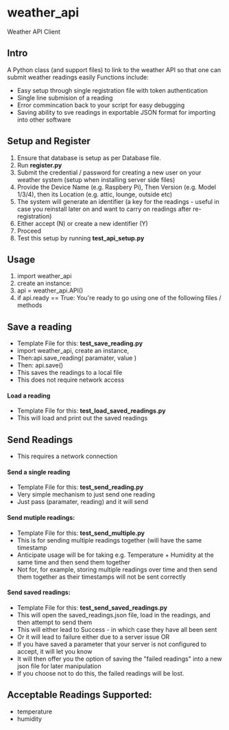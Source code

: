 # weather_api

Weather API Client

## Intro
A Python class (and support files) to link to the weather API so that one can submit weather readings easily
Functions include:
- Easy setup through single registration file with token authentication
- Single line submision of a reading 
- Error commincation back to your script for easy debugging
- Saving ability to sve readings in exportable JSON format for importing into other software

## Setup and Register
1. Ensure that database is setup as per Database file. 
2. Run **register.py**
3. Submit the credential / password for creating a new user on your weather system (setup when installing server side files)
4. Provide the Device Name (e.g. Raspbery Pi), Then Version (e.g. Model 1/3/4), then its Location (e.g. attic, lounge, outside etc)
5. The system will generate an identifier (a key for the readings - useful in case you reinstall later on and want to carry on readings after re-registration)
6. Either accept (N) or create a new identifier (Y)
7. Proceed
8. Test this setup by running  **test_api_setup.py**

## Usage
1. import weather_api
2. create an instance:
3. api = weather_api.API()
4. if api.ready == True: You're ready to go using one of the following files / methods

## Save a reading
- Template File for this:  **test_save_reading.py**
- import weather_api, create an instance, 
- Then:api.save_reading( paramater, value )
- Then: api.save()
-   This saves the readings to a local file
-   This does not require network access

#### Load a reading
- Template File for this: **test_load_saved_readings.py**
- This will load and print out the saved readings

## Send Readings
- This requires a network connection

#### Send a single reading
- Template File for this: **test_send_reading.py**
- Very simple mechanism to just send one reading
- Just pass (paramater, reading) and it will send

#### Send mutiple readings:
- Template File for this:  **test_send_multiple.py**
- This is for sending multiple readings together (will have the same timestamp
- Anticipate usage will be for taking e.g. Temperature + Humidity at the same time and then send them together
- Not for, for example, storing multiple readings over time and then send them together as their timestamps will not be sent correctly

#### Send saved readings:
- Template File for this: **test_send_saved_readings.py**
- This will open the saved_readings.json file, load in the readings, and then attempt to send them
- This will either lead to Success - in which case they have all been sent
- Or it will lead to failure either due to a server issue OR
- If you have saved a parameter that your server is not configured to accept, it will let you know
- It will then offer you the option of saving the "failed readings" into a new json file for later manipulation
- If you choose not to do this, the failed readings will be lost.

## Acceptable Readings Supported:
- temperature
- humidity

